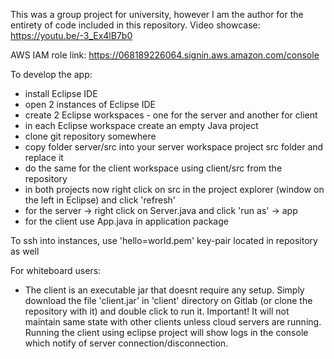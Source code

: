 This was a group project for university, however I am the author for the entirety of code included in this repository.
Video showcase: https://youtu.be/-3_Ex4lB7b0

AWS IAM role link: https://068189226064.signin.aws.amazon.com/console

To develop the app:
- install Eclipse IDE
- open 2 instances of Eclipse IDE
- create 2 Eclipse workspaces - one for the server and another for client
- in each Eclipse workspace create an empty Java project
- clone git repository somewhere
- copy folder server/src into your server workspace project src folder and replace it
- do the same for the client workspace using client/src from the repository
- in both projects now right click on src in the project explorer (window on the left in Eclipse) and click 'refresh'
- for the server -> right click on Server.java and click 'run as' -> app
- for the client use App.java in application package

To ssh into instances, use 'hello=world.pem' key-pair located in repository as well


For whiteboard users:
- The client is an executable jar that doesnt require any setup. Simply download the file 'client.jar' in 'client'
directory on Gitlab (or clone the repository with it) and double click to run it. Important! It will not maintain same state
with other clients unless cloud servers are running. Running the client using eclipse project will show logs in the console
which notify of server connection/disconnection.
